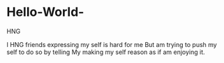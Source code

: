 # Hello-World-
HNG


 I HNG friends expressing my self is hard for me 
But am trying to push my self to do so by telling
My making my self reason as if am enjoying it.
